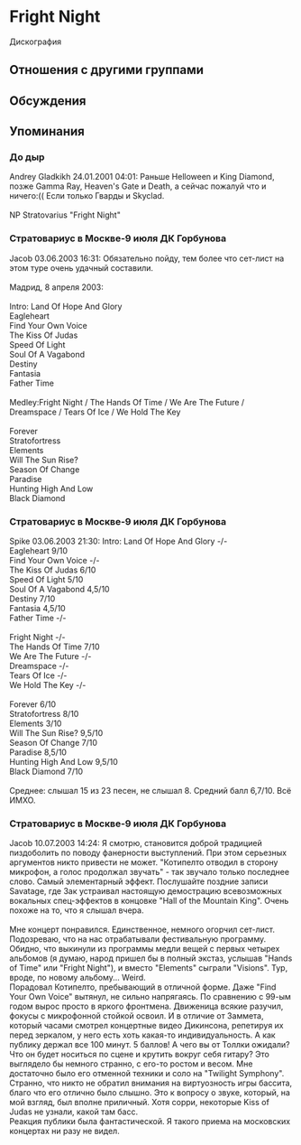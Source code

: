 # Fright Night

Дискография

## Отношения с другими группами


## Обсуждения


## Упоминания

### До дыр

Andrey Gladkikh 24.01.2001 04:01:
Раньше Helloween и King Diamond, позже Gamma Ray, Heaven's Gate и Death, а сейчас пожалуй что и ничего:(( Если только Гварды и Skyclad.<BR><BR>NP Stratovarius "Fright Night"

### Стратовариус в Москве-9 июля ДК Горбунова

Jacob 03.06.2003 16:31:
Обязательно пойду, тем более что сет-лист на этом туре очень удачный составили.<BR><BR>Мадрид, 8 апреля 2003:<BR><BR>Intro: Land Of Hope And Glory<BR>Eagleheart<BR>Find Your Own Voice<BR>The Kiss Of Judas<BR>Speed Of Light<BR>Soul Of A Vagabond<BR>Destiny<BR>Fantasia<BR>Father Time<BR><BR>Medley:Fright Night / The Hands Of Time / We Are The Future / Dreamspace / Tears Of Ice / We Hold The Key<BR><BR>Forever<BR>Stratofortress<BR>Elements<BR>Will The Sun Rise?<BR>Season Of Change<BR>Paradise<BR>Hunting High And Low<BR>Black Diamond<BR>

### Стратовариус в Москве-9 июля ДК Горбунова

Spike 03.06.2003 21:30:
Intro: Land Of Hope And Glory  -/-<BR>Eagleheart 9/10<BR>Find Your Own Voice -/-<BR>The Kiss Of Judas 6/10<BR>Speed Of Light 5/10<BR>Soul Of A Vagabond 4,5/10<BR>Destiny 7/10<BR>Fantasia 4,5/10<BR>Father Time -/-<BR><BR>Fright Night -/-<BR>The Hands Of Time 7/10<BR>We Are The Future -/-<BR>Dreamspace -/-<BR>Tears Of Ice -/-<BR>We Hold The Key -/-<BR><BR>Forever 6/10<BR>Stratofortress 8/10<BR>Elements 3/10<BR>Will The Sun Rise? 9,5/10<BR>Season Of Change 7/10<BR>Paradise 8,5/10<BR>Hunting High And Low 9,5/10<BR>Black Diamond 7/10<BR><BR>Среднее: слышал 15 из 23 песен, не слышал 8. Средний балл 6,7/10. Всё ИМХО.

### Стратовариус в Москве-9 июля ДК Горбунова

Jacob 10.07.2003 14:24:
Я смотрю, становится доброй традицией пиздоболить по поводу фанерности выступлений. При этом серьезных аргументов никто привести не может. "Котипелто отводил в сторону микрофон, а голос продолжал звучать" - так звучало только последнее слово. Самый элементарный эффект. Послушайте поздние записи Savatage, где Зак устраивал настоящую демострацию всевозможных вокальных спец-эффектов в концовке "Hall of the Mountain King". Очень похоже на то, что я слышал вчера.<BR><BR>Мне концерт понравился. Единственное, немного огорчил сет-лист. Подозреваю, что на нас отрабатывали фестивальную программу. Обидно, что выкинули из программы медли вещей с первых четырех альбомов (я думаю, народ пришел бы в полный экстаз, услышав "Hands of Time" или "Fright Night"), и вместо "Elements" сыграли "Visions". Тур, вроде, по новому альбому... Weird.<BR>Порадовал Котипелто, пребывающий в отличной форме. Даже "Find Your Own Voice" вытянул, не сильно напрягаясь. По сравнению с 99-ым годом вырос просто в яркого фронтмена. Движеница всякие разучил, фокусы с микрофонной стойкой освоил. И в отличие от Заммета, который часами смотрел концертные видео Дикинсона, репетируя их перед зеркалом, у него есть хоть какая-то индивидуальность. А как публику держал все 100 минут. 5 баллов! А чего вы от Толлки ожидали? Что он будет носиться по сцене и крутить вокруг себя гитару? Это выглядело бы немного странно, с его-то ростом и весом. Мне достаточно было его отменной техники и соло на "Twilight Symphony". Странно, что никто не обратил внимания на виртуозность игры бассита, благо что его отлично было слышно. Это к вопросу о звуке, который, на мой взгляд, был вполне приличный. Хотя сорри, некоторые Kiss of Judas не узнали, какой там басс.<BR>Реакция публики была фантастической. Я такого приема на московских концертах ни разу не видел.<BR>

